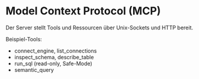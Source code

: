 # Model Context Protocol (MCP)

Der Server stellt Tools und Ressourcen über Unix-Sockets und HTTP bereit.

Beispiel-Tools:
- connect_engine, list_connections
- inspect_schema, describe_table
- run_sql (read-only, Safe-Mode)
- semantic_query